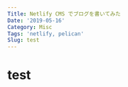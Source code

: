 ```yaml
---
Title: Netlify CMS でブログを書いてみた
Date: '2019-05-16'
Category: Misc
Tags: 'netlify, pelican'
Slug: test
---
```

# test
